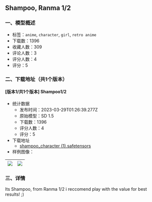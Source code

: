 ## Shampoo, Ranma 1/2
### 一、模型概述

- 标签：`anime`, `character`, `girl`, `retro anime`
- 下载数：1396
- 收藏人数：309
- 评论人数：3
- 评分人数：4
- 评分：5

### 二、下载地址（共1个版本）

#### [版本1/共1个版本] Shampoo1/2

- 统计数据
  - 发布时间：2023-03-29T01:26:39.277Z
  - 原始模型：SD 1.5
  - 下载数：1396
  - 评分人数：4
  - 评分：5
- 下载地址
  - [shampoo_character (1).safetensors](https://civitai.com/api/download/models/30980)
- 样例图像：

| <img src="https://image.civitai.com/xG1nkqKTMzGDvpLrqFT7WA/0cb073f3-d033-4dc8-d8cc-fb2990394100/width=450/352450.jpeg" /> | <img src="https://image.civitai.com/xG1nkqKTMzGDvpLrqFT7WA/287496ad-e565-4665-2403-eae30ca44000/width=450/352451.jpeg" /> |
| ---- | ---- |


### 三、详情
<p>Its Shampoo, from Ranma 1/2 i reccomend play with the value for best results! ;)</p>